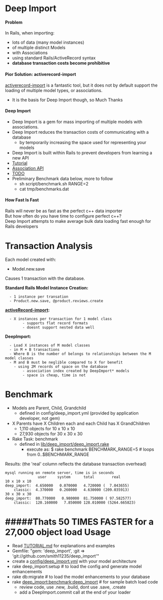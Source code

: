 Deep Import
===========

#### Problem
In Rails, when importing:
* lots of data (many model instances)
* of multiple distinct Models
* with Associations
* using standard Rails/ActiveRecord syntax
* <b>database transaction costs become prohibitive</b>

#### Pior Solution: activerecord-import
[activerecord-import](https://github.com/zdennis/activerecord-import) is a fantastic tool, but it does not by default support the loading of multiple model types, or associations.
* It is the basis for Deep Import though, so Much Thanks

#### Deep Import
* Deep Import is a gem for mass importing of multiple models with associations.
* Deep Import reduces the transaction costs of communicating with a database
  * by temporarily increasing the space used for representing your models
* Deep Import is built within Rails to prevent developers from learning a new API
* [Tutorial](https://github.com/smith11235/deep_import/blob/master/TUTORIAL.md)
* [Association API](https://github.com/smith11235/deep_import/blob/master/API.md)
* [TODO](https://github.com/smith11235/deep_import/blob/master/TODO.md)
* Preliminary Benchmark data below, more to follow
	* sh script/benchmark.sh RANGE=2
	* cat tmp/benchmarks.dat

#### How Fast Is Fast
Rails will never be as fast as the perfect c++ data importer<br />
But how often do you have time to configure perfect c++?<br />
Deep Import attempts to make average bulk data loading fast enough for Rails developers<br />

Transaction Analysis
====================

Each model created with:
* Model.new.save 

Causes 1 transaction with the database.

<b>Standard Rails Model Instance Creation:</b>

      - 1 instance per transation
      - Product.new.save, @product.reviews.create

<b>[activeRecord-import](https://github.com/zdennis/activerecord-import/wiki):</b>

      - X instances per transaction for 1 model class
			- supports flat record formats
			- doesnt support nested data well

<b>DeepImport:</b>

      - Load X instances of M model classes
      - in M + B transactions
      - Where B is the number of belongs to relationships between the M model classes
      - M and B must be neglible compared to X for benefit
  		- using 2M records of space on the database
  			- association index created by DeepImport* models
  			- space is cheap, time is not

Benchmark
=========
* Models are Parent, Child, Grandchild
  * defined in config/deep_import.yml (provided by application developer, not gem)
* X Parents have X Children each and each Child has X GrandChildren
  *  1,110 objects for 10 x 10 x 10 
  * 27,930 objects for 30 x 30 x 30
* Rake Task: benchmark
  * defined in [lib/deep_import/deep_import.rake](https://github.com/smith11235/deep_import/blob/master/lib/deep_import/deep_import.rake)
	* execute as: $ rake benchmark BENCHMARK_RANGE=5 # loops from 0..$BENCHMARK_RANGE

Results: (the 'real' column reflects the database transaction overhead)

    mysql running on remote server, time is in seconds
                   user     system      total        real
    10 x 10 x 10
    deep_import:  4.650000   0.070000   4.720000 (  7.043655)
        classic:  4.370000   0.260000   4.630000 (209.035913)
    30 x 30 x 30
    deep_import:  80.770000   0.980000  81.750000 ( 97.582577)
        classic:  120.160000   7.850000 128.010000 (5264.665823) 

#####Thats 50 TIMES FASTER for a 27,000 object load
Usage
=====
- Read [TUTORIAL.md](https://github.com/smith11235/deep_import/blob/master/TUTORIAL.md) for explanations and examples
- Gemfile:  "gem: 'deep_import', :git => 'git://github.com/smith11235/deep_import'"
- create a [config/deep_import.yml](https://github.com/smith11235/deep_import/blob/master/config/deep_import.yml) with your model architecture
- rake deep_import:setup # to load the config and generate model enhancements
- rake db:migrate # to load the model enhancements to your database
- rake [deep_import:benchmark:deep_import](https://github.com/smith11235/deep_import/blob/master/lib/deep_import/deep_import.rake) # for sample batch load code
  - review code, use .new, .build, dont use .save, .create
  - add a DeepImport.commit call at the end of your loader

